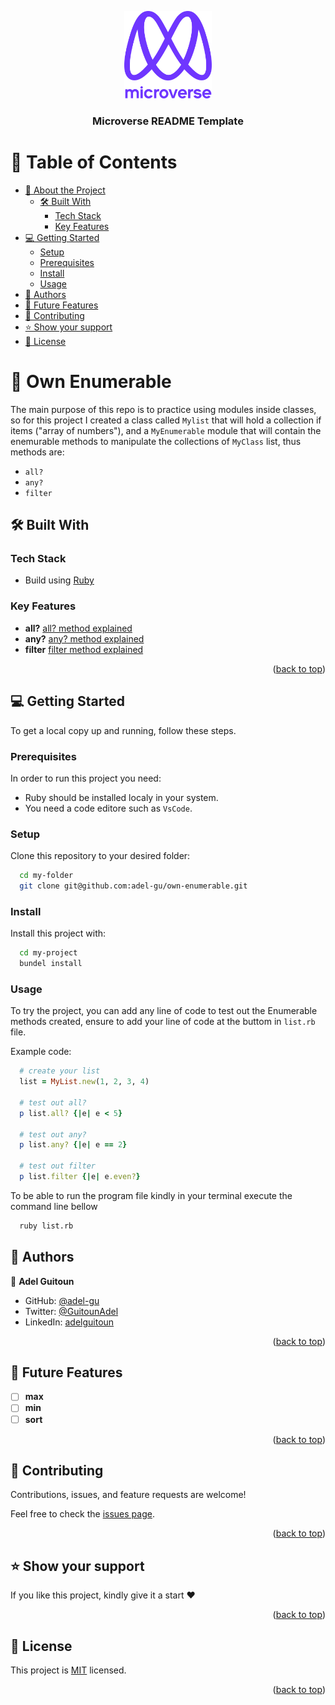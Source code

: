 <a name="readme-top"></a>

<!--
HOW TO USE:
This is an example of how you may give instructions on setting up your project locally.

Modify this file to match your project and remove sections that don't apply.

REQUIRED SECTIONS:
- Table of Contents
- About the Project
  - Built With
  - Live Demo
- Getting Started
- Authors
- Future Features
- Contributing
- Show your support
- Acknowledgements
- License

After you're finished please remove all the comments and instructions!
-->

<div align="center">

  <img src="murple_logo.png" alt="logo" width="140"  height="auto" />
  <br/>

  <h3><b>Microverse README Template</b></h3>

</div>

<!-- TABLE OF CONTENTS -->

# 📗 Table of Contents

- [📖 About the Project](#about-project)
  - [🛠 Built With](#built-with)
    - [Tech Stack](#tech-stack)
    - [Key Features](#key-features)
- [💻 Getting Started](#getting-started)
  - [Setup](#setup)
  - [Prerequisites](#prerequisites)
  - [Install](#install)
  - [Usage](#usage)
- [👥 Authors](#authors)
- [🔭 Future Features](#future-features)
- [🤝 Contributing](#contributing)
- [⭐️ Show your support](#support)
- [📝 License](#license)

<!-- PROJECT DESCRIPTION -->

# 📖 Own Enumerable <a name="about-project"></a>

The main purpose of this repo is to practice using modules inside classes, so for this project I created a class called `Mylist` that will hold a collection if items ("array of numbers"), and a `MyEnumerable` module that will contain the enemurable methods to manipulate the collections of `MyClass` list, thus methods are:

- `all?`
- `any?`
- `filter`

## 🛠 Built With <a name="built-with"></a>

### Tech Stack <a name="tech-stack"></a>
- Build using [Ruby](https://www.ruby-lang.org/en/)

<!-- Features -->

### Key Features <a name="key-features"></a>

- **all?** [all? method explained](https://ruby-doc.org/core-3.0.0/Enumerable.html#method-i-all-3F)
- **any?** [any? method explained](https://ruby-doc.org/core-3.0.0/Enumerable.html#method-i-any-3F)
- **filter** [filter method explained](https://ruby-doc.org/core-3.0.0/Enumerable.html#method-i-filter)

<p align="right">(<a href="#readme-top">back to top</a>)</p>

<!-- GETTING STARTED -->

## 💻 Getting Started <a name="getting-started"></a>

To get a local copy up and running, follow these steps.

### Prerequisites

In order to run this project you need:

- Ruby should be installed localy in your system.
- You need a code editore such as `VsCode`.

### Setup

Clone this repository to your desired folder:

```sh
  cd my-folder
  git clone git@github.com:adel-gu/own-enumerable.git
```

### Install

Install this project with:

```sh
  cd my-project
  bundel install
```

### Usage

To try the project, you can add any line of code to test out the Enumerable methods created, ensure to add your line of code at the buttom in `list.rb` file.

Example code:

```rb
  # create your list
  list = MyList.new(1, 2, 3, 4)
  
  # test out all?
  p list.all? {|e| e < 5}
  
  # test out any?
  p list.any? {|e| e == 2}
  
  # test out filter
  p list.filter {|e| e.even?}
```

To be able to run the program file kindly in your terminal execute the command line bellow

```sh
  ruby list.rb
```

<!-- AUTHOR -->

## 👥 Authors <a name="authors"></a>

👤 **Adel Guitoun**

- GitHub: [@adel-gu](https://github.com/adel-gu)
- Twitter: [@GuitounAdel](https://twitter.com/GuitounAdel)
- LinkedIn: [adelguitoun](https://linkedin.com/in/adelguitoun)

<p align="right">(<a href="#readme-top">back to top</a>)</p>

<!-- FUTURE FEATURES -->

## 🔭 Future Features <a name="future-features"></a>
- [ ] **max**
- [ ] **min**
- [ ] **sort**

<p align="right">(<a href="#readme-top">back to top</a>)</p>

<!-- CONTRIBUTING -->

## 🤝 Contributing <a name="contributing"></a>

Contributions, issues, and feature requests are welcome!

Feel free to check the [issues page](../../issues/).

<p align="right">(<a href="#readme-top">back to top</a>)</p>

<!-- SUPPORT -->

## ⭐️ Show your support <a name="support"></a>

If you like this project, kindly give it a start ❤

<p align="right">(<a href="#readme-top">back to top</a>)</p>

<!-- LICENSE -->

## 📝 License <a name="license"></a>

This project is [MIT](./MIT) licensed.

<p align="right">(<a href="#readme-top">back to top</a>)</p>
